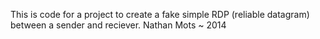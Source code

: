 This is code for a project to create a fake simple RDP (reliable datagram) between a sender and reciever.
Nathan Mots ~ 2014
